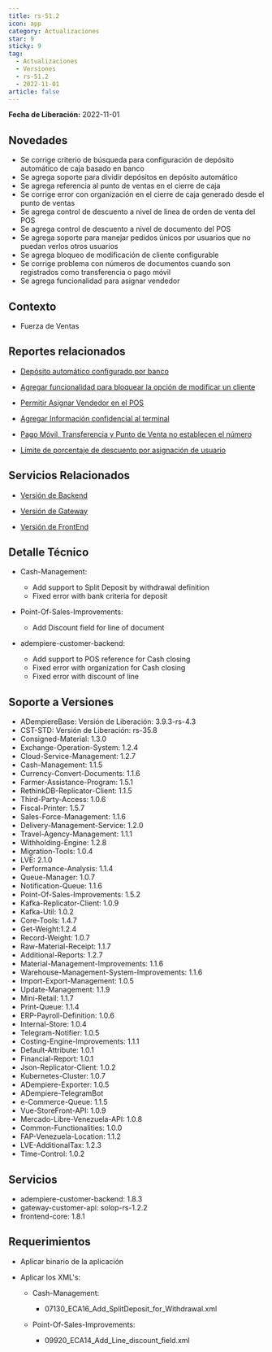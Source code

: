 ```yaml
---
title: rs-51.2
icon: app
category: Actualizaciones
star: 9
sticky: 9
tag:
  - Actualizaciones
  - Versiones
  - rs-51.2
  - 2022-11-01
article: false
---
```


**Fecha de Liberación:** 2022-11-01

## Novedades

- Se corrige criterio de búsqueda para configuración de depósito automático de caja basado en banco
- Se agrega soporte para dividir depósitos en depósito automático
- Se agrega referencia al punto de ventas en el cierre de caja
- Se corrige error con organización en el cierre de caja generado desde el punto de ventas
- Se agrega control de descuento a nivel de linea de orden de venta del POS
- Se agrega control de descuento a nivel de documento del POS
- Se agrega soporte para manejar pedidos únicos por usuarios que no puedan verlos otros usuarios
- Se agrega bloqueo de modificación de cliente configurable
- Se corrige problema con números de documentos cuando son registrados como transferencia o pago móvil
- Se agrega funcionalidad para asignar vendedor

## Contexto

- Fuerza de Ventas

## Reportes relacionados
- [Depósito automático configurado por banco](https://github.com/erpcya/Control-HCIMPORT/issues/62)

- [Agregar funcionalidad para bloquear la opción de modificar un cliente](https://github.com/erpcya/Control-PROSEIN/issues/316)

- [Permitir Asignar Vendedor en el POS](https://github.com/erpcya/Control-PROSEIN/issues/315)

- [Agregar Información confidencial al terminal](https://github.com/erpcya/Control-PROSEIN/issues/314)

- [Pago Móvil, Transferencia y Punto de Venta no establecen el número](https://github.com/erpcya/Control-PROSEIN/issues/304)

- [Límite de porcentaje de descuento por asignación de usuario](https://github.com/erpcya/Control-PROSEIN/issues/302)

## Servicios Relacionados

- [Versión de Backend](https://github.com/erpcya/adempiere-customer-backend/releases/tag/rs-1.8.3)

- [Versión de Gateway](https://github.com/erpcya/gateway-customer-api/releases/tag/solop-rs-1.2.2)

- [Versión de FrontEnd](https://github.com/solop-develop/frontend-core/releases/tag/experimental-1.8.1)

## Detalle Técnico

- Cash-Management:

  - Add support to Split Deposit by withdrawal definition
  - Fixed error with bank criteria for deposit

- Point-Of-Sales-Improvements:

  - Add Discount field for line of document

- adempiere-customer-backend:

  - Add support to POS reference for Cash closing
  - Fixed error with organization for Cash closing
  - Fixed error with discount of line


## Soporte a Versiones

- ADempiereBase: Versión de Liberación: 3.9.3-rs-4.3
- CST-STD: Versión de Liberación: rs-35.8
- Consigned-Material: 1.3.0
- Exchange-Operation-System: 1.2.4
- Cloud-Service-Management: 1.2.7
- Cash-Management: 1.1.5
- Currency-Convert-Documents: 1.1.6
- Farmer-Assistance-Program: 1.5.1
- RethinkDB-Replicator-Client: 1.1.5
- Third-Party-Access: 1.0.6
- Fiscal-Printer: 1.5.7
- Sales-Force-Management: 1.1.6
- Delivery-Management-Service: 1.2.0
- Travel-Agency-Management: 1.1.1
- Withholding-Engine: 1.2.8
- Migration-Tools: 1.0.4
- LVE: 2.1.0
- Performance-Analysis: 1.1.4
- Queue-Manager: 1.0.7
- Notification-Queue: 1.1.6
- Point-Of-Sales-Improvements: 1.5.2
- Kafka-Replicator-Client: 1.0.9
- Kafka-Util: 1.0.2
- Core-Tools: 1.4.7
- Get-Weight:1.2.4
- Record-Weight: 1.0.7
- Raw-Material-Receipt: 1.1.7
- Additional-Reports: 1.2.7
- Material-Management-Improvements: 1.1.6
- Warehouse-Management-System-Improvements: 1.1.6
- Import-Export-Management: 1.0.5
- Update-Management: 1.1.9
- Mini-Retail: 1.1.7
- Print-Queue: 1.1.4
- ERP-Payroll-Definition: 1.0.6
- Internal-Store: 1.0.4
- Telegram-Notifier: 1.0.5
- Costing-Engine-Improvements: 1.1.1
- Default-Attribute: 1.0.1
- Financial-Report: 1.0.1
- Json-Replicator-Client: 1.0.2
- Kubernetes-Cluster: 1.0.7
- ADempiere-Exporter: 1.0.5
- ADempiere-TelegramBot
- e-Commerce-Queue: 1.1.5
- Vue-StoreFront-API: 1.0.9
- Mercado-Libre-Venezuela-API: 1.0.8
- Common-Functionalities: 1.0.0
- FAP-Venezuela-Location: 1.1.2
- LVE-AdditionalTax: 1.2.3
- Time-Control: 1.0.2

## Servicios

- adempiere-customer-backend: 1.8.3
- gateway-customer-api: solop-rs-1.2.2
- frontend-core: 1.8.1

## Requerimientos

- Aplicar binario de la aplicación
- Aplicar los XML's:

  - Cash-Management:

    - 07130_ECA16_Add_SplitDeposit_for_Withdrawal.xml

  - Point-Of-Sales-Improvements:

    - 09920_ECA14_Add_Line_discount_field.xml
